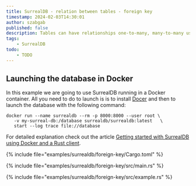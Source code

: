 ```yaml
---
title: SurrealDB - relation between tables - foreign key
timestamp: 2024-02-03T14:30:01
author: szabgab
published: false
description: Tables can have relationships one-to-many, many-to-many using foreign keys.
tags:
    - SurrealDB
todo:
    - TODO
---
```



## Launching the database in Docker

In this example we are going to use SurrealDB running in a Docker container. All you need to do to launch is is to install [Docer](https://www.docker.com/)
and then to launch the database with the following command:

```
docker run --name surrealdb --rm -p 8000:8000 --user root \
   -v my-surreal-db:/database surrealdb/surrealdb:latest   \
   start --log trace file://database
```

For detailed explanation check out the article [Getting started with SurrealDB using Docker and a Rust client](/surrealdb-with-docker).


{% include file="examples/surrealdb/foreign-key/Cargo.toml" %}

{% include file="examples/surrealdb/foreign-key/src/main.rs" %}

{% include file="examples/surrealdb/foreign-key/src/example.rs" %}

